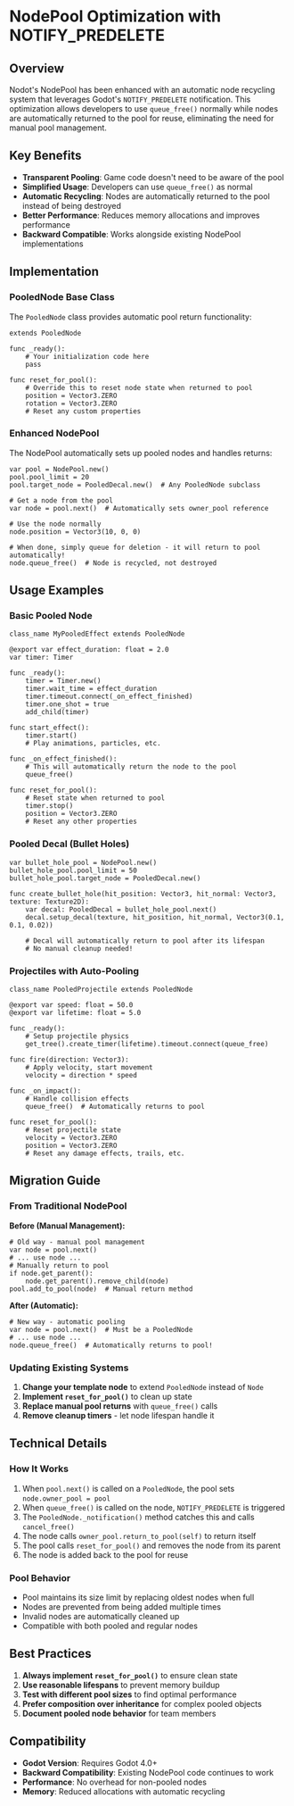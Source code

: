 # NodePool Optimization with NOTIFY_PREDELETE

## Overview

Nodot's NodePool has been enhanced with an automatic node recycling system that leverages Godot's `NOTIFY_PREDELETE` notification. This optimization allows developers to use `queue_free()` normally while nodes are automatically returned to the pool for reuse, eliminating the need for manual pool management.

## Key Benefits

- **Transparent Pooling**: Game code doesn't need to be aware of the pool
- **Simplified Usage**: Developers can use `queue_free()` as normal
- **Automatic Recycling**: Nodes are automatically returned to the pool instead of being destroyed
- **Better Performance**: Reduces memory allocations and improves performance
- **Backward Compatible**: Works alongside existing NodePool implementations

## Implementation

### PooledNode Base Class

The `PooledNode` class provides automatic pool return functionality:

```gdscript
extends PooledNode

func _ready():
    # Your initialization code here
    pass

func reset_for_pool():
    # Override this to reset node state when returned to pool
    position = Vector3.ZERO
    rotation = Vector3.ZERO
    # Reset any custom properties
```

### Enhanced NodePool

The NodePool automatically sets up pooled nodes and handles returns:

```gdscript
var pool = NodePool.new()
pool.pool_limit = 20
pool.target_node = PooledDecal.new()  # Any PooledNode subclass

# Get a node from the pool
var node = pool.next()  # Automatically sets owner_pool reference

# Use the node normally
node.position = Vector3(10, 0, 0)

# When done, simply queue for deletion - it will return to pool automatically!
node.queue_free()  # Node is recycled, not destroyed
```

## Usage Examples

### Basic Pooled Node

```gdscript
class_name MyPooledEffect extends PooledNode

@export var effect_duration: float = 2.0
var timer: Timer

func _ready():
    timer = Timer.new()
    timer.wait_time = effect_duration
    timer.timeout.connect(_on_effect_finished)
    timer.one_shot = true
    add_child(timer)

func start_effect():
    timer.start()
    # Play animations, particles, etc.

func _on_effect_finished():
    # This will automatically return the node to the pool
    queue_free()

func reset_for_pool():
    # Reset state when returned to pool
    timer.stop()
    position = Vector3.ZERO
    # Reset any other properties
```

### Pooled Decal (Bullet Holes)

```gdscript
var bullet_hole_pool = NodePool.new()
bullet_hole_pool.pool_limit = 50
bullet_hole_pool.target_node = PooledDecal.new()

func create_bullet_hole(hit_position: Vector3, hit_normal: Vector3, texture: Texture2D):
    var decal: PooledDecal = bullet_hole_pool.next()
    decal.setup_decal(texture, hit_position, hit_normal, Vector3(0.1, 0.1, 0.02))
    
    # Decal will automatically return to pool after its lifespan
    # No manual cleanup needed!
```

### Projectiles with Auto-Pooling

```gdscript
class_name PooledProjectile extends PooledNode

@export var speed: float = 50.0
@export var lifetime: float = 5.0

func _ready():
    # Setup projectile physics
    get_tree().create_timer(lifetime).timeout.connect(queue_free)

func fire(direction: Vector3):
    # Apply velocity, start movement
    velocity = direction * speed

func _on_impact():
    # Handle collision effects
    queue_free()  # Automatically returns to pool

func reset_for_pool():
    # Reset projectile state
    velocity = Vector3.ZERO
    position = Vector3.ZERO
    # Reset any damage effects, trails, etc.
```

## Migration Guide

### From Traditional NodePool

**Before (Manual Management):**
```gdscript
# Old way - manual pool management
var node = pool.next()
# ... use node ...
# Manually return to pool
if node.get_parent():
    node.get_parent().remove_child(node)
pool.add_to_pool(node)  # Manual return method
```

**After (Automatic):**
```gdscript
# New way - automatic pooling
var node = pool.next()  # Must be a PooledNode
# ... use node ...
node.queue_free()  # Automatically returns to pool!
```

### Updating Existing Systems

1. **Change your template node** to extend `PooledNode` instead of `Node`
2. **Implement `reset_for_pool()`** to clean up state
3. **Replace manual pool returns** with `queue_free()` calls
4. **Remove cleanup timers** - let node lifespan handle it

## Technical Details

### How It Works

1. When `pool.next()` is called on a `PooledNode`, the pool sets `node.owner_pool = pool`
2. When `queue_free()` is called on the node, `NOTIFY_PREDELETE` is triggered
3. The `PooledNode._notification()` method catches this and calls `cancel_free()`
4. The node calls `owner_pool.return_to_pool(self)` to return itself
5. The pool calls `reset_for_pool()` and removes the node from its parent
6. The node is added back to the pool for reuse

### Pool Behavior

- Pool maintains its size limit by replacing oldest nodes when full
- Nodes are prevented from being added multiple times
- Invalid nodes are automatically cleaned up
- Compatible with both pooled and regular nodes

## Best Practices

1. **Always implement `reset_for_pool()`** to ensure clean state
2. **Use reasonable lifespans** to prevent memory buildup
3. **Test with different pool sizes** to find optimal performance
4. **Prefer composition over inheritance** for complex pooled objects
5. **Document pooled node behavior** for team members

## Compatibility

- **Godot Version**: Requires Godot 4.0+
- **Backward Compatibility**: Existing NodePool code continues to work
- **Performance**: No overhead for non-pooled nodes
- **Memory**: Reduced allocations with automatic recycling